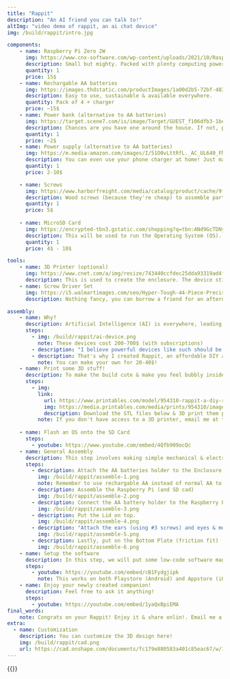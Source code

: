 ```yaml
---
title: "Rappit"
description: "An AI friend you can talk to!"
altImg: "video demo of rappit, an ai chat device"
img: /build/rappit/intro.jpg

components:
    - name: Raspberry Pi Zero 2W
      img: https://www.cnx-software.com/wp-content/uploads/2021/10/Raspberry-Pi-Zero-2-W-board.jpg
      description: Small but mighty. Packed with plenty computing power, this bad boy is the brain of the operation.
      quantity: 1
      price: 15$
    - name: Rechargable AA batteries
      img: https://images.thdstatic.com/productImages/1a00d2b5-72bf-4832-9717-216161fef9bc/svn/blacks-energizer-rechargeable-battery-chargers-chvcmwb-4-4f_600.jpg
      description: Easy to use, sustainable & available everywhere.
      quantity: Pack of 4 + charger
      price: ~15$
    - name: Power bank (alternative to AA batteries)
      img: https://target.scene7.com/is/image/Target/GUEST_f106dfb3-1be1-4049-8522-1a5bcae7b472?wid=1200&hei=1200&qlt=80&fmt=webp
      description: Chances are you have one around the house. If not, pretty cheap.
      quantity: 1
      price: ~2$
    - name: Power supply (alternative to AA batteries)
      img: https://m.media-amazon.com/images/I/51O0vLttRfL._AC_UL640_FMwebp_QL65_.jpg
      description: You can even use your phone charger at home! Just make sure it's 5V.
      quantity: 1
      price: 2-10$ 

    - name: Screws
      img: https://www.harborfreight.com/media/catalog/product/cache/9fc4a8332f9638515cd199dd0f9238da/i/m/image_20117.jpg
      description: Wood screws (because they're cheap) to assemble parts together. A pack will last you years worth of projects. You can use some random screws around the house instead.
      quantity: 1
      price: 5$ 
    
    - name: MicroSD Card
      img: https://encrypted-tbn3.gstatic.com/shopping?q=tbn:ANd9GcTDNynOlYVkNSW3YegssxM0PbGjAmF5ItQFSm1W4u74el_OW_eTAh7qMb-4F2-Y0_RGVK4eNoGCRw1nnMCzaGki8oO3t3-pUJTTTdRU7l3jpNzLC7rfuiFJPUnqC9nHbQ&usqp=CAc
      description: This will be used to run the Operating System (OS). Anything above 8GB in capacity is enough.
      quantity: 1
      price: 4$ - 10$

tools:
    - name: 3D Printer (optional)
      img: https://www.cnet.com/a/img/resize/743440ccfdec25dda93319ad4f362ae162bfffd0/hub/2022/09/06/f166bd01-ea0b-499f-bdc9-7d156e8e5cce/img-2138.jpg?auto=webp&width=1200
      description: This is used to create the enclosure. The device still works without an enclosure, so if you don't have a 3d printer, don't sweat it.
    - name: Screw Driver Set
      img: https://i5.walmartimages.com/seo/Hyper-Tough-44-Piece-Precision-Multi-type-Screwdriver-Bits-Set-TS99913A_f23c0e46-f267-48d5-87fe-17ea92e2884f.72e98357c6fd8c95fd22e454cff128cc.jpeg?odnHeight=2000&odnWidth=2000&odnBg=FFFFFF
      description: Nothing fancy, you can borrow a friend for an afternoon.

assembly:
    - name: Why?
      description: Artificial Intelligence (AI) is everywhere, leading to the introduction of many devices such as the Rabbit R1 and Humane AI.
      steps:
        - img: /build/rappit/ai-device.png
          note: These devices cost 200-700$ (with subscriptions)
        - description: "I believe powerful devices like such should be accessible to all - cheap & simple to make/own."
        - description: That's why I created Rappit, an affordable DIY alternative that's easy to make.
          note: You can make your own for 20-40$!
    - name: Print some 3D stuff!
      description: To make the build cute & make you feel bubbly inside, print the enclosure below!
      steps:
        - img:
          link:
            url: https://www.printables.com/model/954310-rappit-a-diy-rabbit-r1-for-20/comments
            img: https://media.printables.com/media/prints/954310/images/7278678_cd1cc93b-ff12-41c9-b963-232498c30d5f_490d9145-92c0-4047-8a15-3560c823bb0d/thumbs/cover/320x240/jpg/img_2033.webp
            description: Download the STL files below & 3D print them per instruction.
          note: If you don't have access to a 3D printer, email me at thomas@comfyspace.tech and I will print for you for free!
            
    - name: Flash an OS onto the SD Card
      steps:
        - youtube: https://www.youtube.com/embed/4Qfb909ocQc
    - name: General Assembly
      description: This step involves making simple mechanical & electrical connections.
      steps:
        - description: Attach the AA batteries holder to the Enclosure.
          img: /build/rappit/assemble-1.png
          note: Remember to use rechargable AA instead of normal AA to avoid damaging the Raspberry Pi.
        - description: Assemble the Raspberry Pi (and SD cad)
          img: /build/rappit/assemble-2.png
        - description: Connect the AA battery holder to the Raspberry Pi 2W.
          img: /build/rappit/assemble-3.png
        - description: Put the Lid on top.
          img: /build/rappit/assemble-4.png
        - description: "Attach the ears (using #3 screws) and eyes & mouth (friction fit)"
          img: /build/rappit/assemble-5.png
        - description: Lastly, put on the Bottom Plate (friction fit)
          img: /build/rappit/assemble-6.png
    - name: Setup the software
      description: In this step, we will put some low-code software magic on this cutesy rabbit!
      steps:
        - youtube: https://youtube.com/embed/cB1Fydgjipk
          note: This works on both Playstore (Android) and Appstore (iOS)
    - name: Enjoy your newly created companion!
      description: Feel free to ask it anything!
      steps:
        - youtube: https://youtube.com/embed/1yaQxBpiEMA
final_words:
    note: Congrats on your Rappit! Enjoy it & share onlin!. Email me a picture or video at thomas@comfyspace.tech to brighten my day!
extra:
  - name: Customization
    description: You can customize the 3D design here!
    img: /build/rappit/cad.png
    url: https://cad.onshape.com/documents/fc179e880583a401c85eac67/w/19d42bbe61a08bec1eeaf4cf/e/2dfb50edc0b5ff8f11a13583
---
```

{{<build>}}